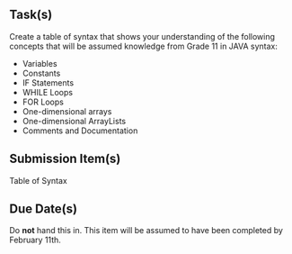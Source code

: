Task(s)
-------
Create a table of syntax that shows your understanding of the following concepts that will be assumed knowledge from Grade 11 in JAVA syntax:

* Variables
* Constants
* IF Statements
* WHILE Loops
* FOR Loops
* One-dimensional arrays
* One-dimensional ArrayLists
* Comments and Documentation

Submission Item(s)
------------------
Table of Syntax

Due Date(s)
-----------
Do **not** hand this in. This item will be assumed to have been completed by February 11th.
